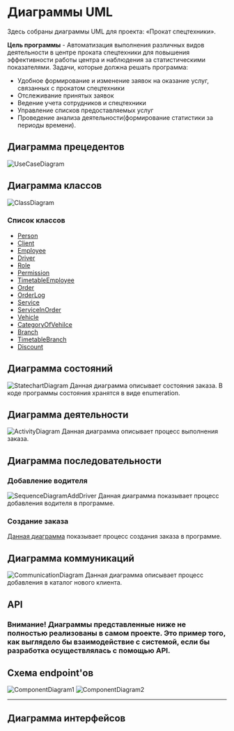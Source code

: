 # Диаграммы UML
Здесь собраны диаграммы UML для проекта: «Прокат спецтехники».

**Цель программы** - Автоматизация выполнения различных видов деятельности в центре проката спецтехники для повышения эффективности работы центра и наблюдения за статистическими показателями. Задачи, которые должна решать программа:

- Удобное формирование и изменение заявок на оказание услуг, связанных с прокатом спецтехники
- Отслеживание принятых заявок
- Ведение учета сотрудников и спецтехники
- Управление списков предоставляемых услуг
- Проведение анализа деятельности(формирование статистики за периоды времени).

## Диаграмма прецедентов
![UseCaseDiagram](https://github.com/dedneded/UML-Diargam/blob/main/Images/UseCaseDiagram.png)
## Диаграмма классов
![ClassDiagram](https://github.com/dedneded/UML-Diargam/blob/main/Images/ClassDiagram.png)
### Список классов
- [Person](https://github.com/dedneded/UML-Diargam/blob/main/Information/Person.md)
- [Client](https://github.com/dedneded/UML-Diargam/blob/main/Information/Client.md)
- [Employee](https://github.com/dedneded/UML-Diargam/blob/main/Information/Employee.md)
- [Driver](https://github.com/dedneded/UML-Diargam/blob/main/Information/Driver.md)
- [Role](https://github.com/dedneded/UML-Diargam/blob/main/Information/Role.md)
- [Permission](https://github.com/dedneded/UML-Diargam/blob/main/Information/Permission.md)
- [TimetableEmployee](https://github.com/dedneded/UML-Diargam/blob/main/Information/TimetableEmployee.md)
- [Order](https://github.com/dedneded/UML-Diargam/blob/main/Information/Order.md)
- [OrderLog](https://github.com/dedneded/UML-Diargam/blob/main/Information/OrderLog.md)
- [Service](https://github.com/dedneded/UML-Diargam/blob/main/Information/Service.md)
- [ServiceInOrder](https://github.com/dedneded/UML-Diargam/blob/main/Information/ServiceInOrder.md)
- [Vehicle](https://github.com/dedneded/UML-Diargam/blob/main/Information/Vehicle.md)
- [CategoryOfVehilce](https://github.com/dedneded/UML-Diargam/blob/main/Information/CategoryOfVehicle.md)
- [Branch](https://github.com/dedneded/UML-Diargam/blob/main/Information/Branch.md)
- [TimetableBranch](https://github.com/dedneded/UML-Diargam/blob/main/Information/TimetableBranch.md)
- [Discount](https://github.com/dedneded/UML-Diargam/blob/main/Information/Discount.md)
## Диаграмма состояний
![StatechartDiagram](https://github.com/dedneded/UML-Diargam/blob/main/Images/statechart.png)
Данная диаграмма описывает состояния заказа. В коде программы состояния хранятся в виде enumeration.
## Диаграмма деятельности
![ActivityDiagram](https://github.com/dedneded/UML-Diargam/blob/main/Images/activity_diagram.png)
Данная диаграмма описывает процесс выполнения заказа.
## Диаграмма последовательности
### Добавление водителя
![SequenceDiagramAddDriver](https://github.com/dedneded/UML-Diargam/blob/main/Images/SequenceDiagram_AddDriver.png)
Данная диаграмма показывает процесс добавления водителя в программе.
### Создание заказа
[Данная диаграмма](https://github.com/dedneded/UML-Diargam/blob/main/Diagram/SequenceDiagram_AddOrder.vsdx) показывает процесс создания заказа в программе.
## Диаграмма коммуникаций
![CommunicationDiagram](https://github.com/dedneded/UML-Diargam/blob/main/Images/CommunicationDiagram_AddClient.png)
Данная диаграмма описывает процесс добавления в каталог нового клиента.
## API
### Внимание! Диаграммы представленные ниже не полностью реализованы в самом проекте. Это пример того, как выглядело бы взаимодействие с системой, если бы разработка осуществлялась с помощью API.  
## Схема endpoint'ов  
![ComponentDiagram1](https://github.com/dedneded/UML-Diargam/blob/main/Images/Сomponentdiagram2.png)
![ComponentDiagram2](https://github.com/dedneded/UML-Diargam/blob/main/Images/Сomponentdiagram1.png)
<hr>

## Диаграмма интерфейсов



